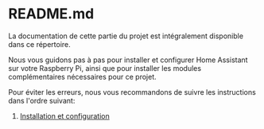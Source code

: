 # README.md

La documentation de cette partie du projet est intégralement disponible dans ce répertoire.

Nous vous guidons pas à pas pour installer et configurer Home Assistant sur votre Raspberry Pi, ainsi que pour installer les modules complémentaires nécessaires pour ce projet.

Pour éviter les erreurs, nous vous recommandons de suivre les instructions dans l'ordre suivant:
1. [Installation et configuration](./SETUP.md)